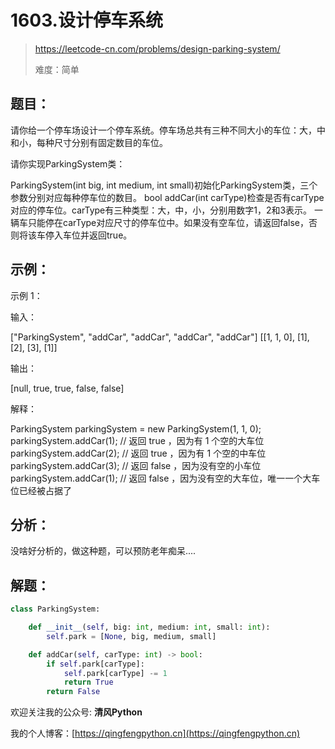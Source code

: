 # 1603.设计停车系统
> https://leetcode-cn.com/problems/design-parking-system/
> 
> 难度：简单
## 题目：

请你给一个停车场设计一个停车系统。停车场总共有三种不同大小的车位：大，中和小，每种尺寸分别有固定数目的车位。

请你实现ParkingSystem类：

ParkingSystem(int big, int medium, int small)初始化ParkingSystem类，三个参数分别对应每种停车位的数目。
bool addCar(int carType)检查是否有carType对应的停车位。carType有三种类型：大，中，小，分别用数字1，2和3表示。
一辆车只能停在carType对应尺寸的停车位中。如果没有空车位，请返回false，否则将该车停入车位并返回true。


## 示例：

示例 1：

输入：

["ParkingSystem", "addCar", "addCar", "addCar", "addCar"]
[[1, 1, 0], [1], [2], [3], [1]]

输出：

[null, true, true, false, false]

解释：

ParkingSystem parkingSystem = new ParkingSystem(1, 1, 0);
parkingSystem.addCar(1); // 返回 true ，因为有 1 个空的大车位
parkingSystem.addCar(2); // 返回 true ，因为有 1 个空的中车位
parkingSystem.addCar(3); // 返回 false ，因为没有空的小车位
parkingSystem.addCar(1); // 返回 false ，因为没有空的大车位，唯一一个大车位已经被占据了


## 分析：
没啥好分析的，做这种题，可以预防老年痴呆....

## 解题：

```python
class ParkingSystem:

    def __init__(self, big: int, medium: int, small: int):
        self.park = [None, big, medium, small]

    def addCar(self, carType: int) -> bool:
        if self.park[carType]:
            self.park[carType] -= 1
            return True
        return False
```

欢迎关注我的公众号: **清风Python**

我的个人博客：[https://qingfengpython.cn](https://qingfengpython.cn)
